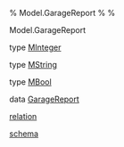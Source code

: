 % Model.GarageReport
% 
% 

Model.GarageReport

type [MInteger](Model-GarageReport.html#t:MInteger)

type [MString](Model-GarageReport.html#t:MString)

type [MBool](Model-GarageReport.html#t:MBool)

data [GarageReport](Model-GarageReport.html#t:GarageReport)

[relation](Model-GarageReport.html#v:relation)

[schema](Model-GarageReport.html#v:schema)
